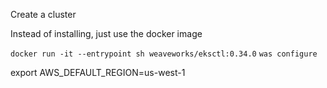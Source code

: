 Create a cluster

Instead of installing, just use the docker image

`docker run -it --entrypoint sh weaveworks/eksctl:0.34.0`
`was configure`

export AWS_DEFAULT_REGION=us-west-1